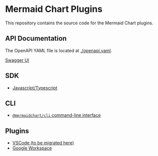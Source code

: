 # Mermaid Chart Plugins

This repository contains the source code for the Mermaid Chart plugins.

## API Documentation

The OpenAPI YAML file is located at [./openapi.yaml](./openapi.yaml).

[Swagger UI](https://editor.swagger.io/?url=https://raw.githubusercontent.com/Mermaid-Chart/plugins/main/openapi.yml)

## SDK

- [Javascript/Typescript](./packages/sdk)

## CLI

- [`@mermaidchart/cli` command-line interface](./packages/cli)

## Plugins

- [VSCode (to be migrated here)](https://github.com/Mermaid-Chart/vscode-mermaid-chart/)
- [Google Workspace](./packages/google)

